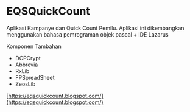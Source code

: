 # EQSQuickCount
Aplikasi Kampanye dan Quick Count Pemilu. Aplikasi ini dikembangkan menggunakan bahasa pemrograman objek pascal + IDE Lazarus

Komponen Tambahan

- DCPCrypt
- Abbrevia
- RxLib
- FPSpreadSheet
- ZeosLib

[https://eqsquickcount.blogspot.com/](https://eqsquickcount.blogspot.com/)
